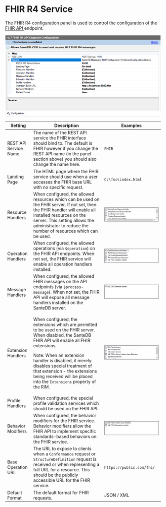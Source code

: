 # FHIR R4 Service

The FHIR R4 configuration panel is used to control the configuration of the [FHIR API ](../../../../extending-santedb/service-apis/hl7-fhir/)endpoint.

![](<../../../../../.gitbook/assets/image (423) (1).png>)

| Setting               | Description                                                                                                                                                                                                                                                                                                                                                                   | Examples                                                  |
| --------------------- | ----------------------------------------------------------------------------------------------------------------------------------------------------------------------------------------------------------------------------------------------------------------------------------------------------------------------------------------------------------------------------- | --------------------------------------------------------- |
| REST API Service Name | The name of the REST API service the FHIR interface should bind to. The default is FHIR however if you change the REST API name (in the panel section above) you should also change the name here.                                                                                                                                                                            | `FHIR`                                                    |
| Landing Page          | The HTML page where the FHIR service should use when a user accesses the FHIR base URL with no specific request.                                                                                                                                                                                                                                                              | `C:\foo\index.html`                                       |
| Resource Handlers     | When configured, the allowed resources which can be used on the FHIR server. If not set, then the FHIR handler will enable all installed resources on the server. This setting allows the administrator to reduce the number of resources which can be used.                                                                                                                  | ![](<../../../../../.gitbook/assets/image (418).png>)     |
| Operation Handlers    | When configured, the allowed operations (via `$operation`) on the FHIR API endpoints. When not set, the FHIR service will enable all operation handlers installed.                                                                                                                                                                                                            | ![](<../../../../../.gitbook/assets/image (420) (1).png>) |
| Message Handlers      | When configured, the allowed FHIR messages on the API endpoints (via `$process-message`). When not set, the FHIR API will expose all message handlers installed on the SanteDB server.                                                                                                                                                                                        | ![](<../../../../../.gitbook/assets/image (419) (1).png>) |
| Extension Handlers    | <p>When configured, the extensions which are permitted to be used on the FHIR server. When disabled, the SanteDB FHIR API will enable all FHIR extensions.</p><p>Note: When an extension handler is disabled, it merely disables special treatment of that extension - the extensions being received will be placed into the <code>Extensions</code> property of the RIM.</p> | ![](<../../../../../.gitbook/assets/image (431) (1).png>) |
| Profile Handlers      | When configured, the special profile validation services which should be used on the FHIR API.                                                                                                                                                                                                                                                                                |                                                           |
| Behavior Modifiers    | When configured, the behavior modifiers for the FHIR service. Behavior modifiers allow the FHIR API to implement specific standards-based behaviors on the FHIR service.                                                                                                                                                                                                      | ![](<../../../../../.gitbook/assets/image (430) (1).png>) |
| Base Operation URL    | The URL to expose to clients when a `Conformance` request or `StructureDefinition` request is received or when representing a full URL for a resource. This should be the publicly accessible URL for the FHIR service.                                                                                                                                                       | `https://public.com/fhir`                                 |
| Default Format        | The default format for FHIR requests.                                                                                                                                                                                                                                                                                                                                         | JSON / XML                                                |
